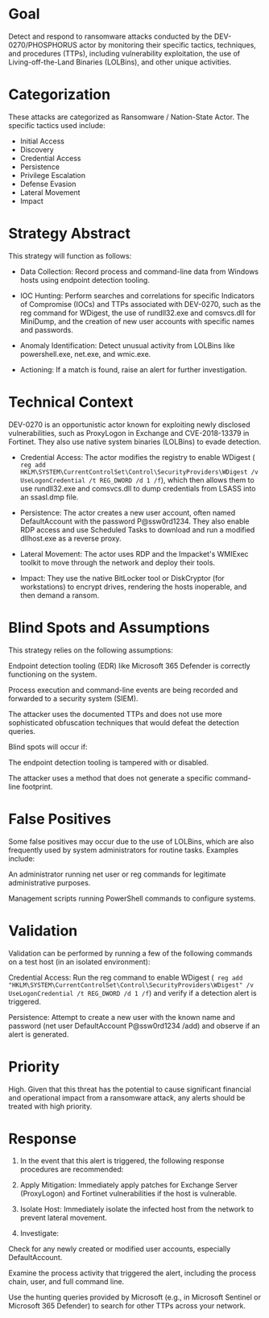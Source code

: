 # Goal
Detect and respond to ransomware attacks conducted by the DEV-0270/PHOSPHORUS actor by monitoring their specific tactics, techniques, and procedures (TTPs), including vulnerability exploitation, the use of Living-off-the-Land Binaries (LOLBins), and other unique activities.

# Categorization
These attacks are categorized as Ransomware / Nation-State Actor. The specific tactics used include:
* Initial Access
* Discovery
* Credential Access
* Persistence
* Privilege Escalation
* Defense Evasion
* Lateral Movement
* Impact

# Strategy Abstract
This strategy will function as follows:

* Data Collection: Record process and command-line data from Windows hosts using endpoint detection tooling.

* IOC Hunting: Perform searches and correlations for specific Indicators of Compromise (IOCs) and TTPs associated with DEV-0270, such as the reg command for WDigest, the use of rundll32.exe and comsvcs.dll for MiniDump, and the creation of new user accounts with specific names and passwords.

* Anomaly Identification: Detect unusual activity from LOLBins like powershell.exe, net.exe, and wmic.exe.

* Actioning: If a match is found, raise an alert for further investigation.

# Technical Context
DEV-0270 is an opportunistic actor known for exploiting newly disclosed vulnerabilities, such as ProxyLogon in Exchange and CVE-2018-13379 in Fortinet. They also use native system binaries (LOLBins) to evade detection.

- Credential Access: The actor modifies the registry to enable WDigest (```
reg add HKLM\SYSTEM\CurrentControlSet\Control\SecurityProviders\WDigest /v UseLogonCredential /t REG_DWORD /d 1 /f```), which then allows them to use rundll32.exe and comsvcs.dll to dump credentials from LSASS into an ssasl.dmp file.

- Persistence: The actor creates a new user account, often named DefaultAccount with the password P@ssw0rd1234. They also enable RDP access and use Scheduled Tasks to download and run a modified dllhost.exe as a reverse proxy.

- Lateral Movement: The actor uses RDP and the Impacket's WMIExec toolkit to move through the network and deploy their tools.

- Impact: They use the native BitLocker tool or DiskCryptor (for workstations) to encrypt drives, rendering the hosts inoperable, and then demand a ransom.


# Blind Spots and Assumptions
This strategy relies on the following assumptions:

Endpoint detection tooling (EDR) like Microsoft 365 Defender is correctly functioning on the system.

Process execution and command-line events are being recorded and forwarded to a security system (SIEM).

The attacker uses the documented TTPs and does not use more sophisticated obfuscation techniques that would defeat the detection queries.

Blind spots will occur if:

The endpoint detection tooling is tampered with or disabled.

The attacker uses a method that does not generate a specific command-line footprint.


# False Positives
Some false positives may occur due to the use of LOLBins, which are also frequently used by system administrators for routine tasks. Examples include:

An administrator running net user or reg commands for legitimate administrative purposes.

Management scripts running PowerShell commands to configure systems.

# Validation
Validation can be performed by running a few of the following commands on a test host (in an isolated environment):

Credential Access: Run the reg command to enable WDigest (```
reg add "HKLM\SYSTEM\CurrentControlSet\Control\SecurityProviders\WDigest" /v UseLogonCredential /t REG_DWORD /d 1 /f```) and verify if a detection alert is triggered.

Persistence: Attempt to create a new user with the known name and password (net user DefaultAccount P@ssw0rd1234 /add) and observe if an alert is generated.


# Priority
High. Given that this threat has the potential to cause significant financial and operational impact from a ransomware attack, any alerts should be treated with high priority.


# Response
1. In the event that this alert is triggered, the following response procedures are recommended:

2. Apply Mitigation: Immediately apply patches for Exchange Server (ProxyLogon) and Fortinet vulnerabilities if the host is vulnerable.

3. Isolate Host: Immediately isolate the infected host from the network to prevent lateral movement.

4. Investigate:

Check for any newly created or modified user accounts, especially DefaultAccount.

Examine the process activity that triggered the alert, including the process chain, user, and full command line.

Use the hunting queries provided by Microsoft (e.g., in Microsoft Sentinel or Microsoft 365 Defender) to search for other TTPs across your network.
